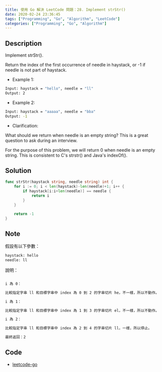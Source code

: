 ```yaml
---
title: 使用 Go 解決 LeetCode 問題：28. Implement strStr()
date: 2020-02-24 23:36:45
tags: ["Programming", "Go", "Algorithm", "LeetCode"]
categories: ["Programming", "Go", "Algorithm"]
---
```


## Description

Implement strStr().

Return the index of the first occurrence of needle in haystack, or -1 if needle is not part of haystack.

- Example 1:

```bash
Input: haystack = "hello", needle = "ll"
Output: 2
```

- Example 2:

```bash
Input: haystack = "aaaaa", needle = "bba"
Output: -1
```

- Clarification:

What should we return when needle is an empty string? This is a great question to ask during an interview.

For the purpose of this problem, we will return 0 when needle is an empty string. This is consistent to C's strstr() and Java's indexOf().

## Solution

```go
func strStr(haystack string, needle string) int {
	for i := 0; i < len(haystack)-len(needle)+1; i++ {
		if haystack[i:i+len(needle)] == needle {
			return i
		}
	}

	return -1
}
```

## Note

假設有以下參數：

```bash
haystack: hello
needle: ll
```

說明：

```bash

i 為 0：

比較指定字串 ll 和目標字串中 index 為 0 到 2 的字串切片 he，不一樣，所以不動作。

i 為 1：

比較指定字串 ll 和目標字串中 index 為 1 到 3 的字串切片 el，不一樣，所以不動作。

i 為 2：

比較指定字串 ll 和目標字串中 index 為 2 到 4 的字串切片 ll，一樣，所以停止。

最終返回：2
```

## Code

- [leetcode-go](https://github.com/memochou1993/leetcode-go)
